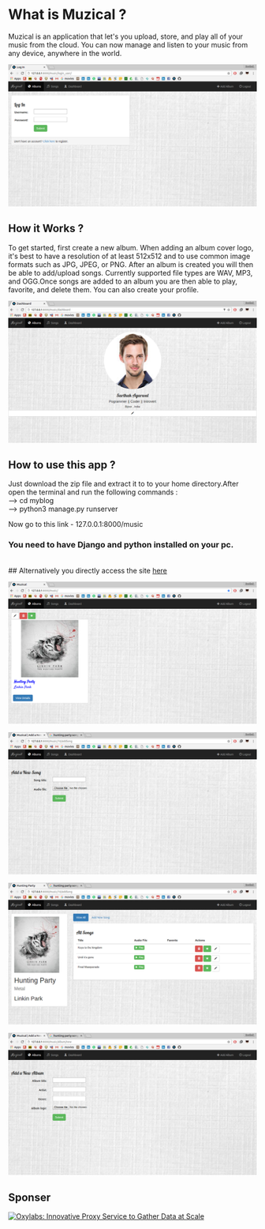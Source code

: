 # What is Muzical ?

Muzical is an application that let's you upload, store, and play all of your music from the cloud. You can now manage and listen to your music from any device, anywhere in the world.

![alt tag](https://raw.githubusercontent.com/agarwalsarthak121/Muzical/master/screenshots/1.png)


## How it Works ?

To get started, first create a new album. When adding an album cover logo, it's best to have a resolution of at least 512x512 and to use common image formats such as JPG, JPEG, or PNG.
After an album is created you will then be able to add/upload songs. Currently supported file types are WAV, MP3, and OGG.Once songs are added to an album you are then able to play, favorite, and delete them.
You can also create your profile.

![alt tag](https://raw.githubusercontent.com/agarwalsarthak121/Muzical/master/screenshots/2.png)


## How to use this app ?

Just download the zip file and extract it to to your home directory.After open the terminal and run the following commands : <br />
--> cd myblog <br />
--> python3 manage.py runserver </br>

Now go to this link - 127.0.0.1:8000/music <br/>
<h3>You need to have Django and python installed on your pc.</h3><br />
## Alternatively you directly access the site <a href='agarwalsarthak121.pythonanywhere.com'>here</a> 


![alt tag](https://raw.githubusercontent.com/agarwalsarthak121/Muzical/master/screenshots/3.png)

![alt tag](https://raw.githubusercontent.com/agarwalsarthak121/Muzical/master/screenshots/4.png)

![alt tag](https://raw.githubusercontent.com/agarwalsarthak121/Muzical/master/screenshots/5.png)

![alt tag](https://raw.githubusercontent.com/agarwalsarthak121/Muzical/master/screenshots/6.png)

## Sponser

<a href="https://oxylabs.io/?utm_source=agarwalsarthak121&utm_medium=cpc&utm_campaign=agarwalsarthak121_github_sponsor&adgroupid=20220223">
<img width="400" alt="Oxylabs: Innovative Proxy Service to Gather Data at Scale" src="https://user-images.githubusercontent.com/8784712/155142247-17264699-1bc8-4b52-8236-8b9ef7b365e2.png" />
</a>


